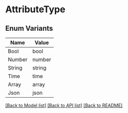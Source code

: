 # AttributeType

## Enum Variants

| Name | Value |
|---- | -----|
| Bool | bool |
| Number | number |
| String | string |
| Time | time |
| Array | array |
| Json | json |


[[Back to Model list]](../README.md#documentation-for-models) [[Back to API list]](../README.md#documentation-for-api-endpoints) [[Back to README]](../README.md)


